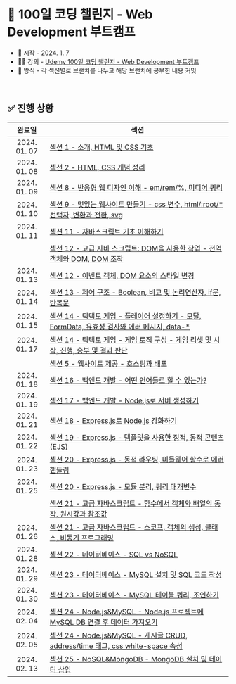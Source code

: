 # 💯 100일 코딩 챌린지 - Web Development 부트캠프
- 📅 시작 - 2024. 1. 7
- 🧑‍🏫 강의 - [Udemy 100일 코딩 챌린지 - Web Development 부트캠프](https://www.udemy.com/course/100-2022-web-development/)
- 🌌 방식 - 각 섹션별로 브랜치를 나누고 해당 브랜치에 공부한 내용 커밋

<br />

## ✅ 진행 상황
|완료일|섹션|
|:----:|----|
|2024. 01. 07|[섹션 1 - 소개, HTML 및 CSS 기초](https://github.com/xoxojw/100-days-of-web-development/tree/02-html-css-basics)|
|2024. 01. 08|[섹션 2 - HTML, CSS 개념 정리](https://github.com/xoxojw/100-days-of-web-development/tree/03-html-css-deep-dive)|
|2024. 01. 09|[섹션 8 - 반응형 웹 디자인 이해 - em/rem/%, 미디어 쿼리](https://github.com/xoxojw/100-days-of-web-development/tree/08-responsive-web-design)|
|2024. 01. 10|[섹션 9 - 멋있는 웹사이트 만들기 - css 변수, html/:root/*선택자, 변환과 전환, svg](https://github.com/xoxojw/100-days-of-web-development/tree/09-web-design-adv-css)|
|2024. 01. 11|[섹션 11 - 자바스크립트 기초 이해하기](https://github.com/xoxojw/100-days-of-web-development/tree/11-javascript-basics)|
|            |[섹션 12 - 고급 자바 스크립트: DOM을 사용한 작업 - 전역 객체와 DOM, DOM 조작](https://github.com/xoxojw/100-days-of-web-development/tree/12-adv-javascript-dom)|
|2024. 01. 13|[섹션 12 - 이벤트 객체, DOM 요소의 스타일 변경](https://github.com/xoxojw/100-days-of-web-development/blob/12-adv-javascript-dom/03-event.md)|
|2024. 01. 14|[섹션 13 - 제어 구조 - Boolean, 비교 및 논리연산자, if문, 반복문](https://github.com/xoxojw/100-days-of-web-development/tree/13-javascript-control-structures)|
|2024. 01. 15|[섹션 14 - 틱택토 게임 - 플레이어 설정하기 - 모달, FormData, 유효성 검사와 에러 메시지, data-*](https://github.com/xoxojw/100-days-of-web-development/tree/14-tic-tac-toe-game)|
|2024. 01. 17|[섹션 14 - 틱택토 게임 - 게임 로직 구성 - 게임 리셋 및 시작, 진행, 승부 및 결과 판단](https://github.com/xoxojw/100-days-of-web-development/blob/14-tic-tac-toe-game/02-game-logic.md)|
|            |[섹션 5 - 웹사이트 제공 - 호스팅과 배포](https://github.com/xoxojw/100-days-of-web-development/tree/05-serving-a-website)|
|2024. 01. 18|[섹션 16 - 백엔드 개발 - 어떤 언어들로 할 수 있는가?](https://github.com/xoxojw/100-days-of-web-development/tree/16-about-backend-development)|
|2024. 01. 19|[섹션 17 - 백엔드 개발 - Node.js로 서버 생성하기](https://github.com/xoxojw/100-days-of-web-development/tree/17-node-js-introduction)|
|2024. 01. 21|[섹션 18 - Express.js로 Node.js 강화하기](https://github.com/xoxojw/100-days-of-web-development/tree/18-nodejs-expressjs)|
|2024. 01. 22|[섹션 19 - Express.js - 템플릿을 사용한 정적, 동적 콘텐츠(EJS)](https://github.com/xoxojw/100-days-of-web-development/tree/19-more-about-express)|
|2024. 01. 23|[섹션 20 - Express.js - 동적 라우팅, 미들웨어 함수로 에러 핸들링](https://github.com/xoxojw/100-days-of-web-development/tree/20-handling-dynamic-routes)|
|2024. 01. 25|[섹션 20 - Express.js - 모듈 분리, 쿼리 매개변수 ](https://github.com/xoxojw/100-days-of-web-development/tree/20-handling-dynamic-routes)|
|            |[섹션 21 - 고급 자바스크립트 - 함수에서 객체와 배열의 동작, 원시값과 참조값](https://github.com/xoxojw/100-days-of-web-development/blob/21-more-adv-javascript/01_%ED%95%A8%EC%88%98-%EC%9B%90%EC%8B%9C%EA%B0%92-%EC%B0%B8%EC%A1%B0%EA%B0%92.md)|
|2024. 01. 26|[섹션 21 - 고급 자바스크립트 - 스코프, 객체의 생성, 클래스, 비동기 프로그래밍](https://github.com/xoxojw/100-days-of-web-development/tree/21-more-adv-javascript)|
|2024. 01. 28|[섹션 22 - 데이터베이스 - SQL vs NoSQL](https://github.com/xoxojw/100-days-of-web-development/tree/22-about-the-database)|
|2024. 01. 29|[섹션 23 - 데이터베이스 - MySQL 설치 및 SQL 코드 작성](https://github.com/xoxojw/100-days-of-web-development/tree/23-sql-databases-intro)|
|2024. 01. 30|[섹션 23 - 데이터베이스 - MySQL 테이블 쿼리, 조인하기](https://github.com/xoxojw/100-days-of-web-development/tree/23-sql-databases-intro)|
|2024. 02. 04|[섹션 24 - Node.js&MySQL - Node.js 프로젝트에 MySQL DB 연결 후 데이터 가져오기](https://github.com/xoxojw/100-days-of-web-development/tree/24-mysql-in-nodejs)|
|2024. 02. 05|[섹션 24 - Node.js&MySQL - 게시글 CRUD, address/time 태그, css white-space 속성](https://github.com/xoxojw/100-days-of-web-development/tree/24-mysql-in-nodejs)|
|2024. 02. 13|[섹션 25 - NoSQL&MongoDB - MongoDB 설치 및 데이터 삽입](https://github.com/xoxojw/100-days-of-web-development/tree/25-nosql-mongodb)|